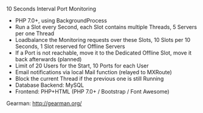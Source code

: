 10 Seconds Interval Port Monitoring

- PHP 7.0+, using BackgroundProcess
- Run a Slot every Second, each Slot contains multiple Threads, 5 Servers per one Thread
- Loadbalance the Monitoring requests over these Slots, 10 Slots per 10 Seconds, 1 Slot reserved for Offline Servers
- If a Port is not reachable, move it to the Dedicated Offline Slot, move it back afterwards (planned)
- Limit of 20 Users for the Start, 10 Ports for each User
- Email notifications via local Mail function (relayed to MXRoute)
- Block the current Thread if the previous one is still Running
- Database Backend: MySQL
- Frontend: PHP+HTML (PHP 7.0+ / Bootstrap / Font Awesome)

Gearman: http://gearman.org/

